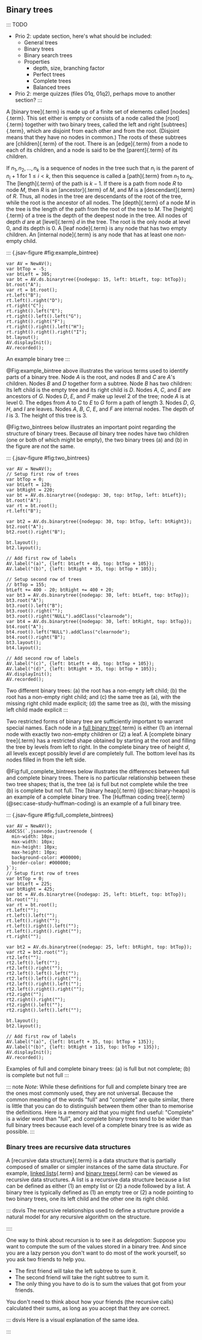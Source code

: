 
## Binary trees

::: TODO
- Prio 2: update section, here's what should be included:
    - General trees
    - Binary trees
    - Binary search trees
    - Properties
        - depth, size, branching factor
        - Perfect trees
        - Complete trees
        - Balanced trees
- Prio 2: merge quizzes (files 01q, 01q2), perhaps move to another section?
:::

A [binary tree]{.term} is made up of a finite
set of elements called [nodes]{.term}.
This set either is empty or consists of a node called the
[root]{.term} together with two binary trees,
called the left and right [subtrees]{.term}, which are disjoint from each other and from the root.
(Disjoint means that they have no nodes in common.) The roots of these
subtrees are [children]{.term} of the
root. There is an [edge]{.term} from a node to
each of its children, and a node is said to be the
[parent]{.term} of its children.

If $n_1, n_2, ..., n_k$ is a sequence of nodes in the tree such that
$n_i$ is the parent of $n_i+1$ for $1 \leq i < k$, then this sequence is
called a [path]{.term} from $n_1$ to $n_k$. The
[length]{.term} of the path is $k-1$. If there
is a path from node $R$ to node $M$, then $R$ is an
[ancestor]{.term} of $M$, and $M$ is a
[descendant]{.term} of $R$. Thus, all nodes in
the tree are descendants of the root of the tree, while the root is the
ancestor of all nodes. The [depth]{.term} of a
node $M$ in the tree is the length of the path from the root of the tree
to $M$. The [height]{.term} of a tree is the
depth of the deepest node in the tree. All nodes of depth $d$ are at
[level]{.term} $d$ in the tree. The root is the
only node at level 0, and its depth is 0. A
[leaf node]{.term} is any node that has two
empty children. An [internal node]{.term} is any
node that has at least one non-empty child.

::: {.jsav-figure #fig:example_bintree}
``` {latex-width=0.3}
var AV = NewAV();
var btTop = -5;
var btLeft = 305;
var bt = AV.ds.binarytree({nodegap: 15, left: btLeft, top: btTop});
bt.root("A");
var rt = bt.root();
rt.left("B");
rt.left().right("D");
rt.right("C");
rt.right().left("E");
rt.right().left().left("G");
rt.right().right("F");
rt.right().right().left("H");
rt.right().right().right("I");
bt.layout();
AV.displayInit();
AV.recorded();
```
An example binary tree
:::

@Fig:example_bintree above illustrates
the various terms used to identify parts of a binary tree.
Node $A$ is the root, and nodes $B$ and $C$ are $A$'s children.
Nodes $B$ and $D$ together form a subtree. Node $B$ has two
children: Its left child is the empty tree and its right child is $D$.
Nodes $A$, $C$, and $E$ are ancestors of $G$. Nodes $D$, $E$, and $F$
make up level 2 of the tree; node $A$ is at level 0. The edges from $A$
to $C$ to $E$ to $G$ form a path of length 3. Nodes $D$, $G$, $H$, and
$I$ are leaves. Nodes $A$, $B$, $C$, $E$, and $F$ are internal nodes.
The depth of $I$ is 3. The height of this tree is 3.


@Fig:two_bintrees below illustrates an important
point regarding the structure of binary trees. Because *all* binary tree
nodes have two children (one or both of which might be empty), the two
binary trees (a) and (b) in the figure are *not* the same.

::: {.jsav-figure #fig:two_bintrees}
```
var AV = NewAV();
// Setup first row of trees
var btTop = 0;
var btLeft = 120;
var btRight = 220;
var bt = AV.ds.binarytree({nodegap: 30, top: btTop, left: btLeft});
bt.root("A");
var rt = bt.root();
rt.left("B");

var bt2 = AV.ds.binarytree({nodegap: 30, top: btTop, left: btRight});
bt2.root("A");
bt2.root().right("B");

bt.layout();
bt2.layout();

// Add first row of labels
AV.label("(a)", {left: btLeft + 40, top: btTop + 105});
AV.label("(b)", {left: btRight + 35, top: btTop + 105});

// Setup second row of trees
// btTop = 155;
btLeft += 400 - 20; btRight += 400 + 20;
var bt3 = AV.ds.binarytree({nodegap: 30, left: btLeft, top: btTop});
bt3.root("A");
bt3.root().left("B");
bt3.root().right("");
bt3.root().right("NULL").addClass("clearnode");
var bt4 = AV.ds.binarytree({nodegap: 30, left: btRight, top: btTop});
bt4.root("A");
bt4.root().left("NULL").addClass("clearnode");
bt4.root().right("B");
bt3.layout();
bt4.layout();

// Add second row of labels
AV.label("(c)", {left: btLeft + 40, top: btTop + 105});
AV.label("(d)", {left: btRight + 35, top: btTop + 105});
AV.displayInit();
AV.recorded();
```

Two different binary trees:
(a) the root has a non-empty left child;
(b) the root has a non-empty right child; and
(c) the same tree as (a), with the missing right child made explicit;
(d) the same tree as (b), with the missing left child made explicit
:::

Two restricted forms of binary tree are sufficiently important to
warrant special names. Each node in a
[full binary tree](#full-tree){.term} is either
(1) an internal node with exactly two non-empty children or (2) a leaf.
A [complete binary tree]{.term} has a restricted
shape obtained by starting at the root and filling the tree by levels
from left to right. In the complete binary tree of height $d$, all
levels except possibly level $d$ are completely full. The bottom level
has its nodes filled in from the left side.

@Fig:full_complete_bintrees below illustrates
the differences between full and complete binary trees. There is no
particular relationship between these two tree shapes; that is, the tree (a) is
full but not complete while the tree (b) is complete but not full.
The [binary heap]{.term} (@sec:binary-heaps) is an example of a complete binary tree.
The [Huffman coding tree]{.term} (@sec:case-study-huffman-coding) is an example of a full binary tree.

::: {.jsav-figure #fig:full_complete_bintrees}
``` {latex-width=0.6}
var AV = NewAV();
AddCSS(`.jsavnode.jsavtreenode {
  min-width: 10px;
  max-width: 10px;
  min-height: 10px;
  max-height: 10px;
  background-color: #000000;
  border-color: #000000;
}`);
// Setup first row of trees
var btTop = 0;
var btLeft = 225;
var btRight = 425;
var bt = AV.ds.binarytree({nodegap: 25, left: btLeft, top: btTop});
bt.root("");
var rt = bt.root();
rt.left("");
rt.left().left("");
rt.left().right("");
rt.left().right().left("");
rt.left().right().right("");
rt.right("");

var bt2 = AV.ds.binarytree({nodegap: 25, left: btRight, top: btTop});
var rt2 = bt2.root("");
rt2.left("");
rt2.left().left("");
rt2.left().right("");
rt2.left().left().left("");
rt2.left().left().right("");
rt2.left().right().left("");
rt2.left().right().right("");
rt2.right("");
rt2.right().right("");
rt2.right().left("");
rt2.right().left().left("");

bt.layout();
bt2.layout();

// Add first row of labels
AV.label("(a)", {left: btLeft + 35, top: btTop + 135});
AV.label("(b)", {left: btRight + 115, top: btTop + 135});
AV.displayInit();
AV.recorded();
```
Examples of full and complete binary trees:
(a) is full but not complete; (b) is complete but not full
:::

::: note
*Note*: While these definitions for full and complete binary tree are the
ones most commonly used, they are not universal. Because the common
meaning of the words "full" and "complete" are quite similar,
there is little that you can do to distinguish between them other
than to memorise the definitions. Here is a memory aid that you
might find useful: "Complete" is a wider word than "full", and
complete binary trees tend to be wider than full binary trees
because each level of a complete binary tree is as wide as possible.
:::


### Binary trees are recursive data structures

A [recursive data structure]{.term} is a data
structure that is partially composed of smaller or simpler instances of
the same data structure. For example,
[linked lists](#linked-list){.term} and
[binary trees](#binary-tree){.term} can be
viewed as recursive data structures. A list is a recursive data
structure because a list can be defined as either (1) an empty list or
(2) a node followed by a list. A binary tree is typically defined as (1)
an empty tree or (2) a node pointing to two binary trees, one its left
child and the other one its right child.

::: dsvis
The recursive relationships used to define a structure provide a natural
model for any recursive algorithm on the structure.

<inlineav id="ListRecDSCON" src="Binary/ListRecDSCON.js" name="Binary/ListRecDSCON" links="Binary/RecursiveDSCON.css" static/>

<inlineav id="BinRecDSCON" src="Binary/BinRecDSCON.js" name="Binary/BinRecDSCON" links="Binary/RecursiveDSCON.css" static/>
::::

One way to think about recursion is to see it as *delegation*:
Suppose you want to compute the sum of the values stored in a binary tree.
And since you are a lazy person you don't want to do most of the work yourself, so you ask two friends to help you.

- The first friend will take the left subtree to sum it.
- The second friend will take the right subtree to sum it.
- The only thing you have to do is to sum the values that got from your friends.

You don't need to think about how your friends (the recursive calls) calculated their sums, as long as you accept that they are correct.

::: dsvis
Here is a visual explanation of the same idea.

<inlineav id="SumBinaryTreeCON" src="Binary/SumBinaryTreeCON.js" name="Sum values in a Binary Tree Slide Show" links="Binary/RecursiveDSCON.css"/>
:::
